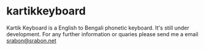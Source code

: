 # kartikkeyboard
Kartik Keyboard is a English to Bengali phonetic keyboard. It's still under development. 
For any further information or quaries please send me a email srabon@srabon.net
